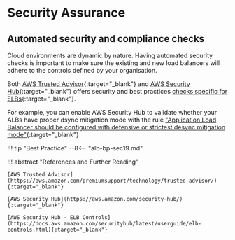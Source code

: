 # Security Assurance

## Automated security and compliance checks

Cloud environments are dynamic by nature. Having automated security checks is important to make sure the existing and new load balancers will adhere to the controls defined by your organisation.

Both [AWS Trusted Advisor](https://aws.amazon.com/premiumsupport/technology/trusted-advisor/){:target="_blank"} and [AWS Security Hub](https://aws.amazon.com/security-hub/){:target="_blank"} offers security and best practices [checks specific for ELBs](https://docs.aws.amazon.com/securityhub/latest/userguide/elb-controls.html){:target="_blank"}.

For example, you can enable AWS Security Hub to validate whether your ALBs have proper dsync mitigation mode with the rule ["Application Load Balancer should be configured with defensive or strictest desync mitigation mode"](https://docs.aws.amazon.com/securityhub/latest/userguide/elb-controls.html#elb-12){:target="_blank"}



!!! tip "Best Practice"
--8<-- "alb-bp-sec19.md"

!!! abstract "References and Further Reading"

    [AWS Trusted Advisor](https://aws.amazon.com/premiumsupport/technology/trusted-advisor/){:target="_blank"}

    [AWS Security Hub](https://aws.amazon.com/security-hub/){:target="_blank"}

    [AWS Security Hub - ELB Controls](https://docs.aws.amazon.com/securityhub/latest/userguide/elb-controls.html){:target="_blank"}

